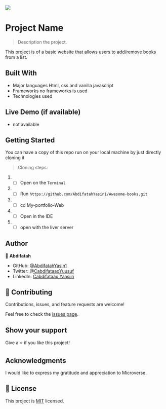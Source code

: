 ![](https://img.shields.io/badge/Microverse-blueviolet)

# Project Name

> Description the project.

This project is of a basic website that allows users to add/remove books from a list.

## Built With

- Major languages
  Html, css and vanilla javascript
- Frameworks
  no frameworks is used
- Technologies used

## Live Demo (if available)

- not available

## Getting Started

You can have a copy of this repo run on your local machine by just directly cloning it

> Cloning steps:

1. - [ ] Open on the `Terminal`
2. - [ ] Run `https://github.com/AbdifatahYasin1/Awesome-books.git`
3. - [ ] cd My-portfolio-Web
4. - [ ] Open in the IDE
5. - [ ] open with the liver server

## Author

👤 **Abdifatah**

- GitHub: [@AbdifatahYasin1](https://github.com/AbdifatahYasin1)
- Twitter: [@CabdifataaxYuusuf](https://twitter.com/CabdifataaxYy)
- LinkedIn: [Cabdifataax Yaasiin](https://www.linkedin.com/in/cabdifataax-yaasiin-69977019a/)

## 🤝 Contributing

Contributions, issues, and feature requests are welcome!

Feel free to check the [issues page](../../issues/).

## Show your support

Give a ⭐️ if you like this project!

## Acknowledgments

I would like to express my gratitude and appreciation to Microverse.

## 📝 License

This project is [MIT](./LICENSE) licensed.
